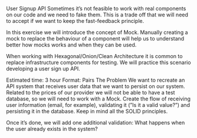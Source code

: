 User Signup API
Sometimes it’s not feasible to work with real components on our code and we need to fake them. This is a trade off that we will need to accept if we want to keep the fast-feedback principle.

In this exercise we will introduce the concept of Mock. Manually creating a mock to replace the behaviour of a component will help us to understand better how mocks works and when they can be used.

When working with Hexagonal/Onion/Clean Architecture it is common to replace infrastructure components for testing. We will practice this scenario developing a user sign up API.

Estimated time: 3 hour
Format: Pairs
The Problem
We want to recreate an API system that receives user data that we want to persist on our system. Related to the prices of our provider we will not be able to have a test database, so we will need to work with a Mock. Create the flow of receiving user information (email, for example), validating it (”Is it a valid value?”) and persisting it in the database. Keep in mind all the SOLID principles.

Once it’s done, we will add one additional validation: What happens when the user already exists in the system?